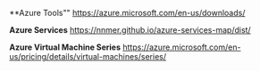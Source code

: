 **Azure Tools""
https://azure.microsoft.com/en-us/downloads/

**Azure Services**
https://nnmer.github.io/azure-services-map/dist/

**Azure Virtual Machine Series**
https://azure.microsoft.com/en-us/pricing/details/virtual-machines/series/
